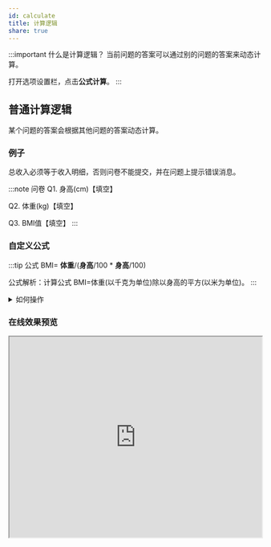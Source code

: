 ```yaml
---
id: calculate
title: 计算逻辑
share: true
---
```

:::important 什么是计算逻辑？
当前问题的答案可以通过别的问题的答案来动态计算。

打开选项设置栏，点击**公式计算**。
:::

## 普通计算逻辑

某个问题的答案会根据其他问题的答案动态计算。

### 例子

总收入必须等于收入明细，否则问卷不能提交，并在问题上提示错误消息。

:::note 问卷
Q1. 身高(cm)【填空】

Q2. 体重(kg)【填空】

Q3. BMI值【填空】
:::

### 自定义公式

:::tip 公式
BMI= **体重**/(**身高**/100 * **身高**/100)

公式解析：计算公式 BMI=体重(以千克为单位)除以身高的平方(以米为单位)。
:::

<details>
<summary>如何操作</summary>

![logic-validate](../../../static/img/logic-calculate.gif)

</details>

### 在线效果预览

<div>
  <iframe src="https://wj.surveyking.cn/s/j02tex?preview=1" style={{border: "1px solid #eee", marginBottom: "1em"}} width="100%" height="400" />
</div>
